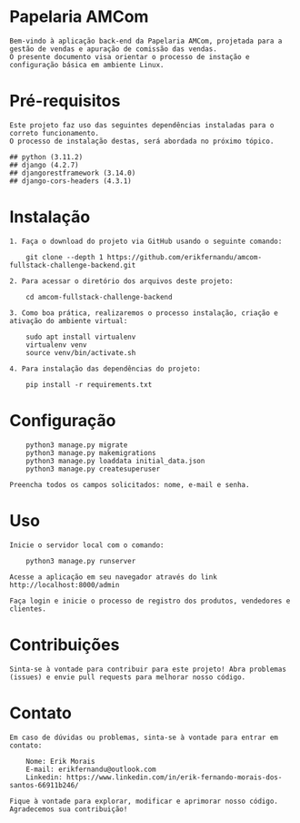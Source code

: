 
# Papelaria AMCom

    Bem-vindo à aplicação back-end da Papelaria AMCom, projetada para a gestão de vendas e apuração de comissão das vendas.
    O presente documento visa orientar o processo de instação e configuração básica em ambiente Linux.

# Pré-requisitos

    Este projeto faz uso das seguintes dependências instaladas para o correto funcionamento.
    O processo de instalação destas, será abordada no próximo tópico.

    ## python (3.11.2)
    ## django (4.2.7)
    ## djangorestframework (3.14.0)
    ## django-cors-headers (4.3.1)

# Instalação

    1. Faça o download do projeto via GitHub usando o seguinte comando:

        git clone --depth 1 https://github.com/erikfernandu/amcom-fullstack-challenge-backend.git

    2. Para acessar o diretório dos arquivos deste projeto:

        cd amcom-fullstack-challenge-backend

    3. Como boa prática, realizaremos o processo instalação, criação e ativação do ambiente virtual:

        sudo apt install virtualenv
        virtualenv venv 
        source venv/bin/activate.sh
    
    4. Para instalação das dependências do projeto:

        pip install -r requirements.txt

# Configuração

        python3 manage.py migrate
        python3 manage.py makemigrations
        python3 manage.py loaddata initial_data.json
        python3 manage.py createsuperuser

    Preencha todos os campos solicitados: nome, e-mail e senha.

# Uso

    Inicie o servidor local com o comando:

        python3 manage.py runserver

    Acesse a aplicação em seu navegador através do link http://localhost:8000/admin

    Faça login e inicie o processo de registro dos produtos, vendedores e clientes.

# Contribuições

    Sinta-se à vontade para contribuir para este projeto! Abra problemas (issues) e envie pull requests para melhorar nosso código.

# Contato

    Em caso de dúvidas ou problemas, sinta-se à vontade para entrar em contato:

        Nome: Erik Morais
        E-mail: erikfernandu@outlook.com
        Linkedin: https://www.linkedin.com/in/erik-fernando-morais-dos-santos-66911b246/

    Fique à vontade para explorar, modificar e aprimorar nosso código. Agradecemos sua contribuição!